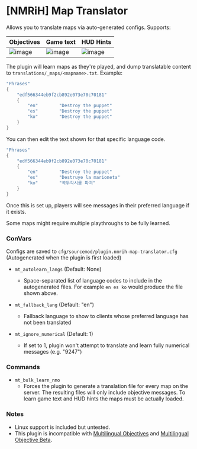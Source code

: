 # [NMRiH] Map Translator


Allows you to translate maps via auto-generated configs. Supports:

| Objectives | Game text | HUD Hints |
|------------|-----------|-----------|
| ![image](https://user-images.githubusercontent.com/11559683/127247238-c190ae46-24ac-453f-9e59-983bf2e5ba2f.png)        | ![image](https://user-images.githubusercontent.com/11559683/127247367-37e055ee-9c63-42c8-948d-ec4aeae1166f.png)       | ![image](https://user-images.githubusercontent.com/11559683/127247508-0e1fd033-9414-47f8-879c-d5bbd6336fec.png)       |



The plugin will learn maps as they're played, and dump translatable content to `translations/_maps/<mapname>.txt`. Example:

```cpp
"Phrases"
{
	"edf566344eb9f2cb892e073e70c70181"
	{
		"en"		"Destroy the puppet"
		"es"		"Destroy the puppet"
		"ko"		"Destroy the puppet"
	}
}
```

You can then edit the text shown for that specific language code.

```cpp
"Phrases"
{
	"edf566344eb9f2cb892e073e70c70181"
	{
		"en"		"Destroy the puppet"
		"es"		"Destruye la marioneta"
		"ko"		"꼭두각시를 파괴"
	}
}
```

Once this is set up, players will see messages in their preferred language if it exists. 

Some maps might require multiple playthroughs to be fully learned.

### ConVars

Configs are saved to `cfg/sourcemod/plugin.nmrih-map-translator.cfg` (Autogenerated when the plugin is first loaded)

- `mt_autolearn_langs` (Default: None) 
  - Space-separated list of language codes to include in the autogenerated files. For example `en es ko` would produce the file shown above.

- `mt_fallback_lang` (Default: "en")
  - Fallback language to show to clients whose preferred language has not been translated

- `mt_ignore_numerical` (Default: 1)
  - If set to 1, plugin won't attempt to translate and learn fully numerical messages (e.g. "9247")

### Commands

- `mt_bulk_learn_nmo` 
  - Forces the plugin to generate a translation file for every map on the server. The resulting files will only include objective messages. To learn game text and HUD hints the maps must be actually loaded.


### Notes

- Linux support is included but untested.
- This plugin is incompatible with [Multilingual Objectives](https://forums.alliedmods.net/showthread.php?p=2678257) and [Multilingual Objective Beta](https://forums.alliedmods.net/showthread.php?p=2305894).

